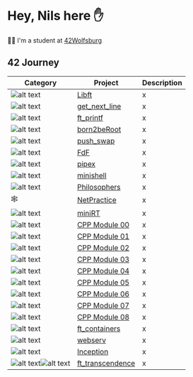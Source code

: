 # Hey, Nils here ✋

👨‍🎓 I'm a student at [42Wolfsburg](https://42wolfsburg.de/)

## 42 Journey

Category | Project | Description
--- | --- | ---
![alt text][c_logo] | [Libft](https://github.com/noster002/Libft) | x
![alt text][c_logo] | [get_next_line](https://github.com/noster002/get_next_line) | x
![alt text][c_logo] | [ft_printf](https://github.com/noster002/ft_printf) | x
![alt text][debian_logo] | [born2beRoot](https://github.com/noster002/born2beRoot) | x
![alt text][c_logo] | [push_swap](https://github.com/noster002/push_swap) | x
![alt text][c_logo] | [FdF](https://github.com/noster002/FdF) | x
![alt text][c_logo] | [pipex](https://github.com/noster002/pipex) | x
![alt text][c_logo] | [minishell](https://github.com/noster002/minishell) | x
![alt text][c_logo] | [Philosophers](https://github.com/noster002/Philosophers) | x
🕸️ | [NetPractice](https://github.com/noster002/NetPractice) | x
![alt text][c_logo] | [miniRT](https://github.com/noster002/miniRT) | x
![alt text][cpp_logo] | [CPP Module 00](https://github.com/noster002/CPP-Module-00) | x
![alt text][cpp_logo] | [CPP Module 01](https://github.com/noster002/CPP-Module-01) | x
![alt text][cpp_logo] | [CPP Module 02](https://github.com/noster002/CPP-Module-02) | x
![alt text][cpp_logo] | [CPP Module 03](https://github.com/noster002/CPP-Module-03) | x
![alt text][cpp_logo] | [CPP Module 04](https://github.com/noster002/CPP-Module-04) | x
![alt text][cpp_logo] | [CPP Module 05](https://github.com/noster002/CPP-Module-05) | x
![alt text][cpp_logo] | [CPP Module 06](https://github.com/noster002/CPP-Module-06) | x
![alt text][cpp_logo] | [CPP Module 07](https://github.com/noster002/CPP-Module-07) | x
![alt text][cpp_logo] | [CPP Module 08](https://github.com/noster002/CPP-Module-08) | x
![alt text][cpp_logo] | [ft_containers](https://github.com/noster002/ft_containers) | x
![alt text][cpp_logo] | [webserv](https://github.com/noster002/webserv) | x
![alt text][docker_logo] | [Inception](https://github.com/noster002/Inception) | x
![alt text][docker_logo]![alt text][c_logo] | [ft_transcendence](https://github.com/noster002/ft_transcendence) | x

[c_logo]: https://github.com/devicons/devicon/blob/master/icons/c/c-original.svg
[debian_logo]: https://github.com/devicons/devicon/blob/master/icons/debian/debian-original.svg
[cpp_logo]: https://github.com/devicons/devicon/blob/master/icons/cplusplus/cplusplus-original.svg
[docker_logo]: https://github.com/devicons/devicon/blob/master/icons/docker/docker-original.svg

<!--
**noster002/noster002** is a ✨ _special_ ✨ repository because its `README.md` (this file) appears on your GitHub profile.

Here are some ideas to get you started:

- 🔭 I’m currently working on ...
- 🌱 I’m currently learning ...
- 👯 I’m looking to collaborate on ...
- 🤔 I’m looking for help with ...
- 💬 Ask me about ...
- 📫 How to reach me: ...
- 😄 Pronouns: ...
- ⚡ Fun fact: ...
-->
